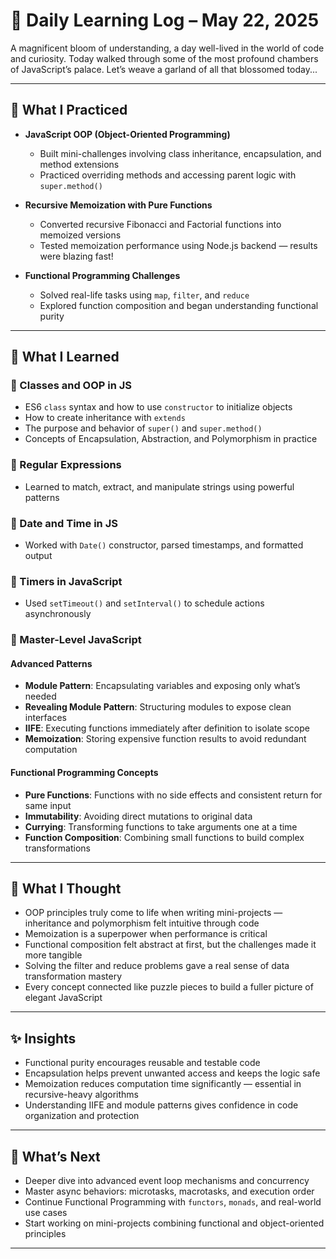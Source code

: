 # 🌸 Daily Learning Log – May 22, 2025

A magnificent bloom of understanding, a day well-lived in the world of code and curiosity. Today walked through some of the most profound chambers of JavaScript’s palace. Let’s weave a garland of all that blossomed today...

---

## 🧠 What I Practiced

- **JavaScript OOP (Object-Oriented Programming)**

  - Built mini-challenges involving class inheritance, encapsulation, and method extensions
  - Practiced overriding methods and accessing parent logic with `super.method()`

- **Recursive Memoization with Pure Functions**

  - Converted recursive Fibonacci and Factorial functions into memoized versions
  - Tested memoization performance using Node.js backend — results were blazing fast!

- **Functional Programming Challenges**
  - Solved real-life tasks using `map`, `filter`, and `reduce`
  - Explored function composition and began understanding functional purity

---

## 📘 What I Learned

### 🔸 Classes and OOP in JS

- ES6 `class` syntax and how to use `constructor` to initialize objects
- How to create inheritance with `extends`
- The purpose and behavior of `super()` and `super.method()`
- Concepts of Encapsulation, Abstraction, and Polymorphism in practice

### 🔸 Regular Expressions

- Learned to match, extract, and manipulate strings using powerful patterns

### 🔸 Date and Time in JS

- Worked with `Date()` constructor, parsed timestamps, and formatted output

### 🔸 Timers in JavaScript

- Used `setTimeout()` and `setInterval()` to schedule actions asynchronously

### 🔵 Master-Level JavaScript

#### Advanced Patterns

- **Module Pattern**: Encapsulating variables and exposing only what’s needed
- **Revealing Module Pattern**: Structuring modules to expose clean interfaces
- **IIFE**: Executing functions immediately after definition to isolate scope
- **Memoization**: Storing expensive function results to avoid redundant computation

#### Functional Programming Concepts

- **Pure Functions**: Functions with no side effects and consistent return for same input
- **Immutability**: Avoiding direct mutations to original data
- **Currying**: Transforming functions to take arguments one at a time
- **Function Composition**: Combining small functions to build complex transformations

---

## 💭 What I Thought

- OOP principles truly come to life when writing mini-projects — inheritance and polymorphism felt intuitive through code
- Memoization is a superpower when performance is critical
- Functional composition felt abstract at first, but the challenges made it more tangible
- Solving the filter and reduce problems gave a real sense of data transformation mastery
- Every concept connected like puzzle pieces to build a fuller picture of elegant JavaScript

---

## ✨ Insights

- Functional purity encourages reusable and testable code
- Encapsulation helps prevent unwanted access and keeps the logic safe
- Memoization reduces computation time significantly — essential in recursive-heavy algorithms
- Understanding IIFE and module patterns gives confidence in code organization and protection

---

## 🔮 What’s Next

- Deeper dive into advanced event loop mechanisms and concurrency
- Master async behaviors: microtasks, macrotasks, and execution order
- Continue Functional Programming with `functors`, `monads`, and real-world use cases
- Start working on mini-projects combining functional and object-oriented principles

---
